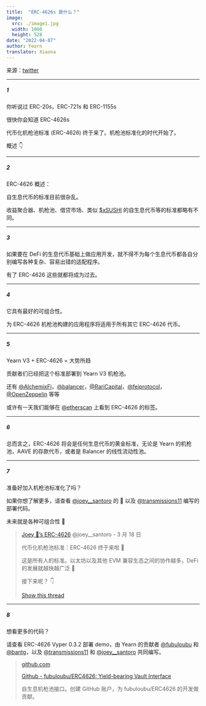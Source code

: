 ```yaml
---
title:  "ERC-4626s 是什么？"
image:
  src: ./image1.jpg
  width: 1000
  height: 528
date: "2022-04-07"
author: Yearn
translator: Xiaona
---
```


来源：[twitter](https://twitter.com/iearnfinance/status/1511444220850184197)

---

##### 1

你听说过 ERC-20s，ERC-721s 和 ERC-1155s

很快你会知道 ERC-4626s

代币化机枪池标准 (ERC-4626) 终于来了。机枪池标准化的时代开始了。

概述 👇

---

##### 2

ERC-4626 概述：

自生息代币的标准目前很杂乱。

收益聚合器、机枪池、借贷市场、类似 [$xSUSHI](https://twitter.com/search?q=%24xSUSHI&src=cashtag_click) 的自生息代币等的标准都略有不同。

---

##### 3

如果要在 DeFi 的生息代币基础上做应用开发，就不得不为每个生息代币都各自分别编写各种复杂、容易出错的适配程序。

有了 ERC-4626 这些就都将成为过去。

---

##### 4

它具有最好的可组合性。

为 ERC-4626 机枪池构建的应用程序将适用于所有其它 ERC-4626 代币。

---

##### 5

Yearn V3 + ERC-4626 = 大势所趋

贡献者们已经把这个标准部署到 Yearn V3 机枪池。

还有 [@AlchemixFi](https://twitter.com/AlchemixFi)，[@balancer](https://twitter.com/balancer)，[@RariCapital](https://twitter.com/RariCapital)，[@feiprotocol](https://twitter.com/feiprotocol)，[@OpenZeppelin](https://twitter.com/OpenZeppelin) 等等

或许有一天我们能够在 [@etherscan](https://twitter.com/etherscan) 上看到 ERC-4626 的标签。 

---

##### 6

总而言之，ERC-4626 将会是任何生息代币的黄金标准，无论是 Yearn 的机枪池，AAVE 的存款代币，或者是 Balancer 的线性流动性池。

---

##### 7

准备好加入机枪池标准化了吗？ 

如果你想了解更多，请查看 [@joey__santoro](https://twitter.com/joey__santoro) 的 🧵 以及 [@transmissions11](https://twitter.com/transmissions11) 编写的部署代码。

未来就是各种可组合性 💙

> [Joey 💚’s ERC-4626](https://twitter.com/joey__santoro) @joey__santoro - 3 月 18 日
> 
> 代币化机枪池标准：ERC-4626 终于来啦 🥳
> 
> 这是所有人的标准。以太坊以及其他 EVM 兼容生态之间的协作越多，DeFi 的发展就越快越广泛 🤝
> 
> 接下来呢？ 👇
> 
> [Show this thread](https://twitter.com/joey__santoro/status/1504603906726240258)

---

##### 8

想看更多的代码？

请查看 ERC-4626 Vyper 0.3.2 部署 demo，由 Yearn 的贡献者 [@fubuloubu](https://twitter.com/fubuloubu) 和 [@bantg](https://twitter.com/bantg)，以及 [@transmissions11](https://twitter.com/transmissions11) 和 [@joey__santoro](https://twitter.com/joey__santoro) 共同编写。

> [github.com](https://github.com/fubuloubu/ERC4626)
> 
> [Github - fubuloubu/ERC4626: Yield-bearing Vault Interface](https://github.com/fubuloubu/ERC4626)
> 
> 自生息机枪池接口。创建 GitHub 账户，为 fubuloubu/ERC4626 的开发做贡献。
